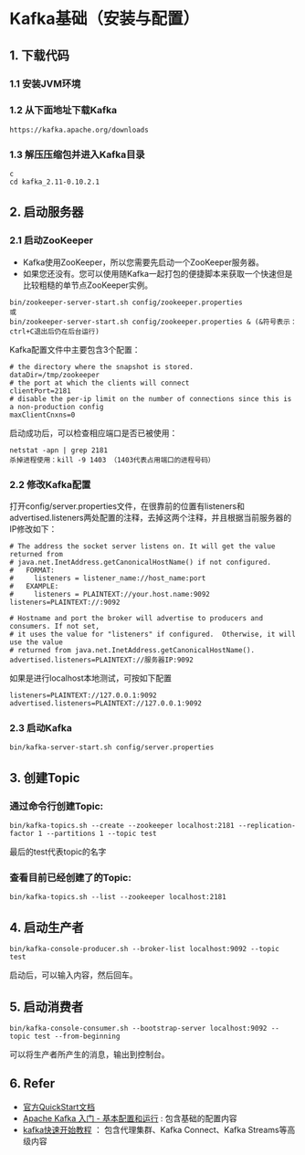 # Kafka基础（安装与配置）
## 1. 下载代码
### 1.1 安装JVM环境
### 1.2 从下面地址下载Kafka
```
https://kafka.apache.org/downloads
```
### 1.3 解压压缩包并进入Kafka目录
```
c
cd kafka_2.11-0.10.2.1
```
## 2. 启动服务器
### 2.1 启动ZooKeeper
- Kafka使用ZooKeeper，所以您需要先启动一个ZooKeeper服务器。
- 如果您还没有。您可以使用随Kafka一起打包的便捷脚本来获取一个快速但是比较粗糙的单节点ZooKeeper实例。

```
bin/zookeeper-server-start.sh config/zookeeper.properties
或
bin/zookeeper-server-start.sh config/zookeeper.properties & (&符号表示：ctrl+C退出后仍在后台运行)
```

Kafka配置文件中主要包含3个配置：

```
# the directory where the snapshot is stored.
dataDir=/tmp/zookeeper
# the port at which the clients will connect
clientPort=2181
# disable the per-ip limit on the number of connections since this is a non-production config
maxClientCnxns=0
```

启动成功后，可以检查相应端口是否已被使用：

```
netstat -apn | grep 2181 
杀掉进程使用：kill -9 1403 （1403代表占用端口的进程号码）
```

### 2.2 修改Kafka配置
打开config/server.properties文件，在很靠前的位置有listeners和 advertised.listeners两处配置的注释，去掉这两个注释，并且根据当前服务器的IP修改如下：

```
# The address the socket server listens on. It will get the value returned from 
# java.net.InetAddress.getCanonicalHostName() if not configured.
#   FORMAT:
#     listeners = listener_name://host_name:port
#   EXAMPLE:
#     listeners = PLAINTEXT://your.host.name:9092
listeners=PLAINTEXT://:9092

# Hostname and port the broker will advertise to producers and consumers. If not set, 
# it uses the value for "listeners" if configured.  Otherwise, it will use the value
# returned from java.net.InetAddress.getCanonicalHostName().
advertised.listeners=PLAINTEXT://服务器IP:9092
```
如果是进行localhost本地测试，可按如下配置
```
listeners=PLAINTEXT://127.0.0.1:9092
advertised.listeners=PLAINTEXT://127.0.0.1:9092
```

### 2.3 启动Kafka
```
bin/kafka-server-start.sh config/server.properties
```
## 3. 创建Topic
### 通过命令行创建Topic:
```
bin/kafka-topics.sh --create --zookeeper localhost:2181 --replication-factor 1 --partitions 1 --topic test
```
最后的test代表topic的名字
### 查看目前已经创建了的Topic:
```
bin/kafka-topics.sh --list --zookeeper localhost:2181
```
## 4. 启动生产者
```
bin/kafka-console-producer.sh --broker-list localhost:9092 --topic test
```
启动后，可以输入内容，然后回车。
## 5. 启动消费者
```
bin/kafka-console-consumer.sh --bootstrap-server localhost:9092 --topic test --from-beginning
```
可以将生产者所产生的消息，输出到控制台。
## 6. Refer 
- [官方QuickStart文档](https://kafka.apache.org/quickstart)
- [Apache Kafka 入门 - 基本配置和运行](https://blog.csdn.net/isea533/article/details/73611035) : 包含基础的配置内容
- [kafka快速开始教程](https://www.jianshu.com/p/efc8b9dbd3bd) ： 包含代理集群、Kafka Connect、Kafka Streams等高级内容
